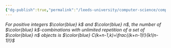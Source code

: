 ```yaml
---
{"dg-publish":true,"permalink":"/leeds-university/computer-science/compulsory-modules/discrete-mathematics/combinatorics/theorems/theorem-1-4/","tags":["Theorem"]}
---
```


*For positive integers $\color{blue} k$ and $\color{blue} n$, the number of $\color{blue} k$-combinations with unlimited repetition of a set of $\color{blue} n$ objects is $\color{blue} C(k+n-1,k)=\frac{(k+n-1)!}{k!(n-1)!}$*
